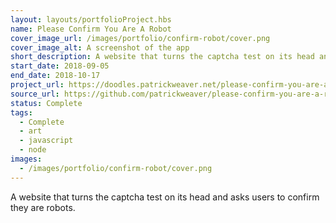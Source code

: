 ```yaml
---
layout: layouts/portfolioProject.hbs
name: Please Confirm You Are A Robot
cover_image_url: /images/portfolio/confirm-robot/cover.png
cover_image_alt: A screenshot of the app
short_description: A website that turns the captcha test on its head and asks users to confirm they are robots.
start_date: 2018-09-05
end_date: 2018-10-17
project_url: https://doodles.patrickweaver.net/please-confirm-you-are-a-robot/
source_url: https://github.com/patrickweaver/please-confirm-you-are-a-robot
status: Complete
tags:
  - Complete
  - art
  - javascript
  - node
images:
  - /images/portfolio/confirm-robot/cover.png
---
```


A website that turns the captcha test on its head and asks users to confirm they are robots.
